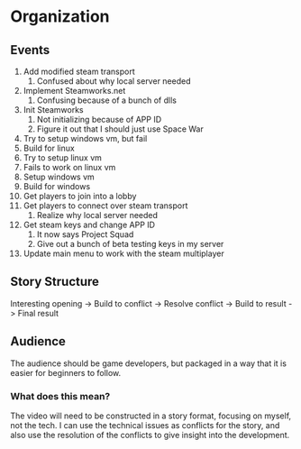 # Organization
## Events
1. Add modified steam transport
	1. Confused about why local server needed
2. Implement Steamworks.net
	1. Confusing because of a bunch of dlls
3. Init Steamworks
	1. Not initializing because of APP ID
	2. Figure it out that I should just use Space War
4. Try to setup windows vm, but fail
5. Build for linux
6. Try to setup linux  vm
7. Fails to work on linux vm
8. Setup windows vm
9. Build for windows
10. Get players to join into a lobby
11. Get players to connect over steam transport
	1. Realize why local server needed
12. Get steam keys and change APP ID
	1. It now says Project Squad
	2. Give out a bunch of beta testing keys in my server
13. Update main menu to work with the steam multiplayer

## Story Structure
Interesting opening -> Build to conflict -> Resolve conflict -> Build to result -> Final result

## Audience
The audience should be game developers, but packaged in a way that it is easier for beginners to follow.
### What does this mean?
The video will need to be constructed in a story format, focusing on myself, not the tech. I can use the technical issues as conflicts for the story, and also use the resolution of the conflicts to give insight into the development.